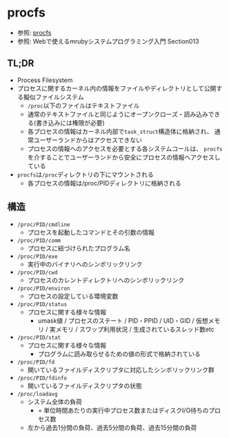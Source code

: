 # procfs
- 参照: [procfs](https://ja.wikipedia.org/wiki/Procfs)
- 参照: Webで使えるmrubyシステムプログラミング入門 Section013

## TL;DR
- Process Filesystem
- プロセスに関するカーネル内の情報をファイルやディレクトリとして公開する擬似ファイルシステム
  - `/proc`以下のファイルはテキストファイル
  - 通常のテキストファイルと同じようにオープンクローズ・読み込みできる(書き込みには権限が必要)
  - 各プロセスの情報はカーネル内部で`task_struct`構造体に格納され、
    通常ユーザーランドからはアクセスできない
  - プロセスの情報へのアクセスを必要とする各システムコールは、
    `procfs`を介することでユーザーランドから安全にプロセスの情報へアクセスしている
- `procfs`は`/proc`ディレクトリの下にマウントされる
  - 各プロセスの情報は/proc/PIDディレクトリに格納される

## 構造
- `/proc/PID/cmdline`
  - プロセスを起動したコマンドとその引数の情報
- `/proc/PID/comm`
  - プロセスに紐づけられたプログラム名
- `/proc/PID/exe`
  - 実行中のバイナリへのシンボリックリンク
- `/proc/PID/cwd`
  - プロセスのカレントディレクトリへのシンボリックリンク
- `/proc/PID/environ`
  - プロセスの設定している環境変数
- `/proc/PID/status`
  - プロセスに関する様々な情報
    - umask値 / プロセスのステート / PID・PPID / UID・GID
      / 仮想メモリ / 実メモリ / スワップ利用状況 / 生成されているスレッド数etc
- `/proc/PID/stat`
  - プロセスに関する様々な情報
    - プログラムに読み取らせるための値の形式で格納されている
- `/proc/PID/fd`
  - 開いているファイルディスクリプタに対応したシンボリックリンク群
- `/proc/PID/fdinfo`
  - 開いているファイルディスクリプタの状態
- `/proc/loadavg`
  - システム全体の負荷
    - = 単位時間あたりの実行中プロセス数またはディスクI/O待ちのプロセス数
  - 左から過去1分間の負荷、過去5分間の負荷、過去15分間の負荷
